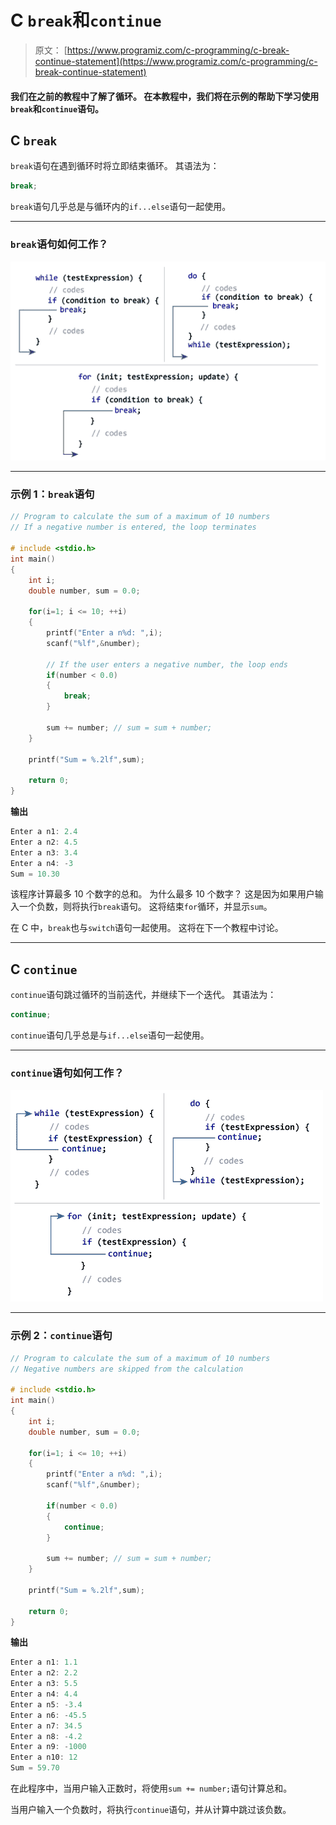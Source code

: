 # C `break`和`continue`

> 原文： [https://www.programiz.com/c-programming/c-break-continue-statement](https://www.programiz.com/c-programming/c-break-continue-statement)

#### 我们在之前的教程中了解了循环。 在本教程中，我们将在示例的帮助下学习使用`break`和`continue`语句。

## C `break`

`break`语句在遇到循环时将立即结束循环。 其语法为：

```c
break;
```

`break`语句几乎总是与循环内的`if...else`语句一起使用。

* * *

### `break`语句如何工作？

![Working of break statement](img/41d5f79fd28eedd20e3f56d5f7ca883d.png)

* * *

### 示例 1：`break`语句

```c
// Program to calculate the sum of a maximum of 10 numbers
// If a negative number is entered, the loop terminates

# include <stdio.h>
int main()
{
    int i;
    double number, sum = 0.0;

    for(i=1; i <= 10; ++i)
    {
        printf("Enter a n%d: ",i);
        scanf("%lf",&number);

        // If the user enters a negative number, the loop ends
        if(number < 0.0)
        {
            break;
        }

        sum += number; // sum = sum + number;
    }

    printf("Sum = %.2lf",sum);

    return 0;
}
```

**输出**

```c
Enter a n1: 2.4
Enter a n2: 4.5
Enter a n3: 3.4
Enter a n4: -3
Sum = 10.30
```

该程序计算最多 10 个数字的总和。 为什么最多 10 个数字？ 这是因为如果用户输入一个负数，则将执行`break`语句。 这将结束`for`循环，并显示`sum`。

在 C 中，`break`也与`switch`语句一起使用。 这将在下一个教程中讨论。

* * *

## C `continue`

`continue`语句跳过循环的当前迭代，并继续下一个迭代。 其语法为：

```c
continue;
```

`continue`语句几乎总是与`if...else`语句一起使用。

* * *

### `continue`语句如何工作？

![Working of continue statement in C programming](img/e08f9a7539b395e7f072ff699b25152c.png)

* * *

### 示例 2：`continue`语句

```c
// Program to calculate the sum of a maximum of 10 numbers
// Negative numbers are skipped from the calculation

# include <stdio.h>
int main()
{
    int i;
    double number, sum = 0.0;

    for(i=1; i <= 10; ++i)
    {
        printf("Enter a n%d: ",i);
        scanf("%lf",&number);

        if(number < 0.0)
        {
            continue;
        }

        sum += number; // sum = sum + number;
    }

    printf("Sum = %.2lf",sum);

    return 0;
}
```

**输出**

```c
Enter a n1: 1.1
Enter a n2: 2.2
Enter a n3: 5.5
Enter a n4: 4.4
Enter a n5: -3.4
Enter a n6: -45.5
Enter a n7: 34.5
Enter a n8: -4.2
Enter a n9: -1000
Enter a n10: 12
Sum = 59.70
```

在此程序中，当用户输入正数时，将使用`sum += number;`语句计算总和。

当用户输入一个负数时，将执行`continue`语句，并从计算中跳过该负数。